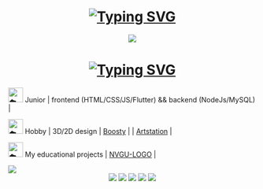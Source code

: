 <html lang="en">
  <head>
    <meta charset="UTF-8">
    <meta name="viewport" content="width=device-width, initial-scale=1.0">
</head>
  
<body>
  <h1 align="center"><a href="https://git.io/typing-svg"><img src="https://readme-typing-svg.herokuapp.com?font=Fira+Code&weight=100&size=50&pause=1000&color=ffffff&width=470&height=80&lines=Hello%2C+world!+%5E-%5E" alt="Typing SVG" /></a></h1>

  <div align="center"><img src = "https://github.com/user-attachments/assets/ae012678-354e-4495-9af8-859b19e757bd"></div>
  
  <div>
    <h1 align ="center"><a href="https://git.io/typing-svg"><img src="https://readme-typing-svg.herokuapp.com?font=Fira+Code&weight=100&size=40&pause=1000&color=ffffff&width=470&height=80&lines=A+little+about+me" alt="Typing SVG" /></a></h1>
    <p><img height="30px" decoding="async" loading="lazy" src="https://cdn-0.emojis.wiki/emoji-pics-lf/telegram/cloud-telegram.gif" alt="☁️"> Junior | frontend (HTML/CSS/JS/Flutter) && backend (NodeJs/MySQL) |<br></p>
    <p><img height="30px" decoding="async" loading="lazy" src="https://cdn-0.emojis.wiki/emoji-pics-lf/telegram/cloud-telegram.gif" alt="☁️"> Hobby | 3D/2D design | <a href="https://boosty.to/lesinka">Boosty</a> | | <a href ="https://www.artstation.com/lesssya4">Artstation</a> |</p>
    <p><img height="30px" decoding="async" loading="lazy" src="https://cdn-0.emojis.wiki/emoji-pics-lf/telegram/cloud-telegram.gif" alt="☁️"> My educational projects | <a href="https://github.com/Lesyalys/NVGU-LOGO">NVGU-LOGO</a> |</p>
  </div>
  
  <img src = "https://github.com/user-attachments/assets/bd7b0e82-198c-4ab6-b7ca-800fd7169fb9">
<div align="center">
  <img src="http://github-profile-summary-cards.vercel.app/api/cards/profile-details?username=Lesyalys&theme=tokyonight">
  <img src="http://github-profile-summary-cards.vercel.app/api/cards/repos-per-language?username=Lesyalys&theme=tokyonight">
  <img src="http://github-profile-summary-cards.vercel.app/api/cards/most-commit-language?username=Lesyalys&theme=tokyonight">
  <img src="http://github-profile-summary-cards.vercel.app/api/cards/stats?username=Lesyalys&theme=tokyonight">
  <img src="http://github-profile-summary-cards.vercel.app/api/cards/productive-time?username=Lesyalys&theme=tokyonight&utcOffset=8">
</div>
</body>

</html>

